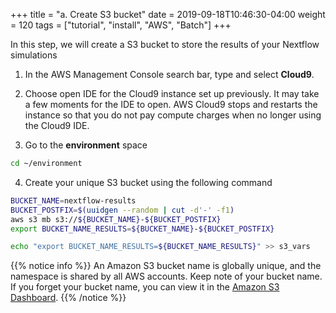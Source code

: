+++
title = "a. Create S3 bucket"
date = 2019-09-18T10:46:30-04:00
weight = 120
tags = ["tutorial", "install", "AWS", "Batch"]
+++

In this step, we will create a S3 bucket to store the results of your Nextflow simulations



1. In the AWS Management Console search bar, type and select **Cloud9**.

2. Choose open IDE for the Cloud9 instance set up previously. It may take a few moments for the IDE to open. AWS Cloud9 stops and restarts the instance so that you do not pay compute charges when no longer using the Cloud9 IDE.

3. Go to the **environment** space

```bash
cd ~/environment
``` 

4. Create your unique S3 bucket using the following command

```bash
BUCKET_NAME=nextflow-results
BUCKET_POSTFIX=$(uuidgen --random | cut -d'-' -f1)
aws s3 mb s3://${BUCKET_NAME}-${BUCKET_POSTFIX}
export BUCKET_NAME_RESULTS=${BUCKET_NAME}-${BUCKET_POSTFIX}

echo "export BUCKET_NAME_RESULTS=${BUCKET_NAME_RESULTS}" >> s3_vars
```

{{% notice info %}}
An Amazon S3 bucket name is globally unique, and the namespace is shared by all AWS accounts. Keep note of your bucket name. If you forget your bucket name, you can view it in the [Amazon S3 Dashboard](https://s3.console.aws.amazon.com/s3/home).
{{% /notice %}}


